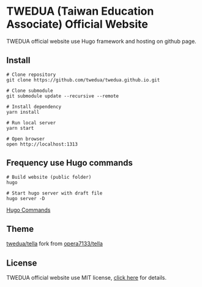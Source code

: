# TWEDUA (Taiwan Education Associate) Official Website

TWEDUA official website use Hugo framework and hosting on github page.

## Install

```
# Clone repository
git clone https://github.com/twedua/twedua.github.io.git

# Clone submodule
git submodule update --recursive --remote

# Install dependency
yarn install

# Run local server
yarn start

# Open browser
open http://localhost:1313
```

## Frequency use Hugo commands

```
# Build website (public folder)
hugo

# Start hugo server with draft file
hugo server -D
```

[Hugo Commands](https://gohugo.io/commands/hugo/)

## Theme

[twedua/tella](https://github.com/twedua/tella-twedua) fork from [opera7133/tella](https://github.com/opera7133/tella)

## License

TWEDUA official website use MIT license, [click here](./LICENSE) for details.
